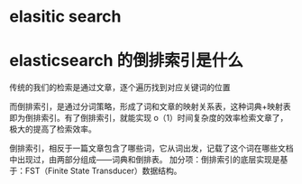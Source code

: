 # elasitic search 
# elasticsearch 的倒排索引是什么
传统的我们的检索是通过文章，逐个遍历找到对应关键词的位置

而倒排索引，是通过分词策略，形成了词和文章的映射关系表，这种词典+映射表即为倒排索引。有了倒排索引，就能实现 o（1）时间复杂度的效率检索文章了，极大的提高了检索效率。

倒排索引，相反于一篇文章包含了哪些词，它从词出发，记载了这个词在哪些文档中出现过，由两部分组成——词典和倒排表。
加分项：倒排索引的底层实现是基于：FST（Finite State Transducer）数据结构。